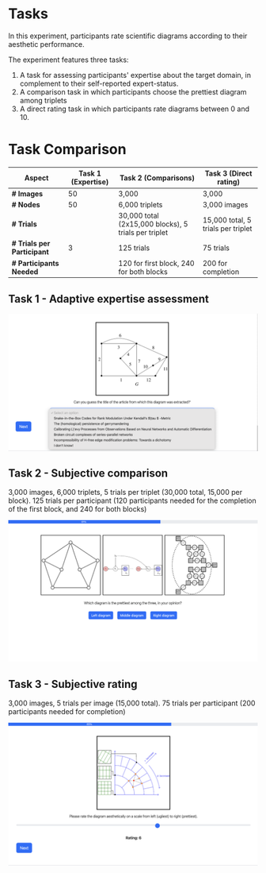 # Tasks

In this experiment, participants rate scientific diagrams according to their aesthetic performance.

The experiment features three tasks:

1. A task for assessing participants' expertise about the target domain, in complement to their self-reported
   expert-status.
2. A comparison task in which participants choose the prettiest diagram among triplets
3. A direct rating task in which participants rate diagrams between 0 and 10.

# Task Comparison

| Aspect                       | Task 1 (Expertise) | Task 2 (Comparisons)                                 | Task 3 (Direct rating)             |
|------------------------------|--------------------|------------------------------------------------------|------------------------------------|
| **# Images**                 | 50                 | 3,000                                                | 3,000                              |
| **# Nodes**                  | 50                 | 6,000 triplets                                       | 3,000 images                       |
| **# Trials**                 |                    | 30,000 total (2x15,000 blocks), 5 trials per triplet | 15,000 total, 5 trials per triplet |
| **# Trials per Participant** | 3                  | 125 trials                                           | 75 trials                          |
| **# Participants Needed**    |                    | 120 for first block, 240 for both blocks             | 200 for completion                 

## Task 1 - Adaptive expertise assessment

![](static/images/task1.png)

## Task 2 - Subjective comparison

3,000 images, 6,000 triplets, 5 trials per triplet (30,000 total, 15,000 per block).
125 trials per participant (120 participants needed for the completion of the first block, and 240 for both blocks)

![](static/images/task2.png)

## Task 3 - Subjective rating

3,000 images, 5 trials per image (15,000 total).
75 trials per participant (200 participants needed for completion)

![](static/images/task3.png)
